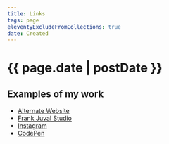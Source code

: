 ```yaml
---
title: Links
tags: page
eleventyExcludeFromCollections: true
date: Created
---
```


# {{ page.date | postDate }}

## Examples of my work

- [Alternate Website][def4]
- [Frank Juval Studio][def]
- [Instagram][def2]
- [CodePen][def3]

[def]: https://www.frankjuval.com
[def2]: https://www.instagram.com/frankjuval
[def3]: https://codepen.io/frankDraws/
[def4]: https://frankdraws.github.io
